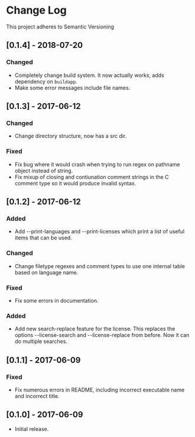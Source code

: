 # Change Log
This project adheres to Semantic Versioning

## [0.1.4] - 2018-07-20
### Changed
- Completely change build system. It now actually works, adds dependency on
  `buildapp`.
- Make some error messages include file names.

## [0.1.3] - 2017-06-12
### Changed
- Change directory structure, now has a src dir.

### Fixed
- Fix bug where it would crash when trying to run regex on pathname object
  instead of string.
- Fix mixup of closing and contiunation comment strings in the C comment type so
  it would produce invalid syntax.

## [0.1.2] - 2017-06-12
### Added
- Add --print-languages and --print-licenses which print a list of useful items
  that can be used.

### Changed
- Change filetype regexes and comment types to use one internal table based on
  language name.

### Fixed
- Fix some errors in documentation.

### Added
- Add new search-replace feature for the license. This replaces the options
  --license-search and --license-replace from before. Now it can do multiple
  searches.

## [0.1.1] - 2017-06-09
### Fixed
- Fix numerous errors in README, including incorrect executable name and
  incorrect title.

## [0.1.0] - 2017-06-09
- Initial release.
